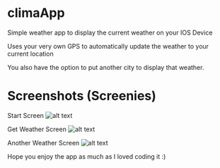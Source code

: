 # climaApp

Simple weather app to display the current weather on your IOS Device

Uses your very own GPS to automatically update the weather to your current location

You also have the option to put another city to display that weather.



# Screenshots (Screenies)

Start Screen
![alt text](https://preview.ibb.co/dB4Ydo/Start_screen_2.png)




Get Weather Screen
![alt text](https://ibb.co/eHoWW8)




Another Weather Screen
![alt text](https://ibb.co/fjf6yo)

Hope you enjoy the app as much as I loved coding it :)
